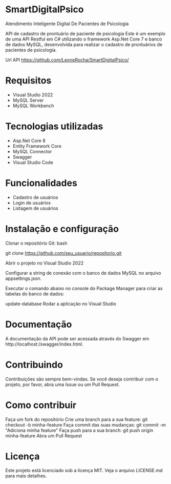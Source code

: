 
# SmartDigitalPsico  
Atendimento Inteligente Digital De Pacientes de Psicologia

API de cadastro de prontuário de paciente de psicologia
Este é um exemplo de uma API Restful em C# utilizando o framework Asp.Net Core 7 e banco de dados MySQL, desenvolvida para realizar o cadastro de prontuários de pacientes de psicologia.

Url API  https://github.com/LeoneRocha/SmartDigitalPsico/

# Requisitos
- Visual Studio 2022
- MySQL Server
- MySQL Workbench

# Tecnologias utilizadas

- Asp.Net Core 8
- Entity Framework Core
- MySQL Connector
- Swagger
- Visual Studio Code

# Funcionalidades
- Cadastro de usuários
- Login de usuários
- Listagem de usuários

# Instalação e configuração
Clonar o repositório Git:
bash 

git clone https://github.com/seu_usuario/repositorio.git

Abrir o projeto no Visual Studio 2022

Configurar a string de conexão com o banco de dados MySQL no arquivo appsettings.json.

Executar o comando abaixo no console do Package Manager para criar as tabelas do banco de dados:
  
update-database
Rodar a aplicação no Visual Studio

# Documentação
A documentação da API pode ser acessada através do Swagger em http://localhost:<porta>/swagger/index.html.
  
# Contribuindo
Contribuições são sempre bem-vindas. Se você deseja contribuir com o projeto, por favor, abra uma Issue ou um Pull Request.

# Como contribuir
Faça um fork do repositório
Crie uma branch para a sua feature: git checkout -b minha-feature
Faça commit das suas mudanças: git commit -m "Adiciona minha feature"
Faça push para a sua branch: git push origin minha-feature
Abra um Pull Request

# Licença
Este projeto está licenciado sob a licença MIT. Veja o arquivo LICENSE.md para mais detalhes.

